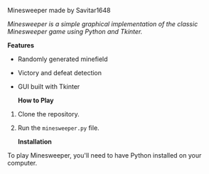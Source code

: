 Minesweeper made by Savitar1648

*Minesweeper is a simple graphical implementation of the classic Minesweeper game using Python and Tkinter.*

   **Features**

- Randomly generated minefield
- Victory and defeat detection
- GUI built with Tkinter

   **How to Play**

1. Clone the repository.
2. Run the `minesweeper.py` file.

   **Installation**

To play Minesweeper, you'll need to have Python installed on your computer.
